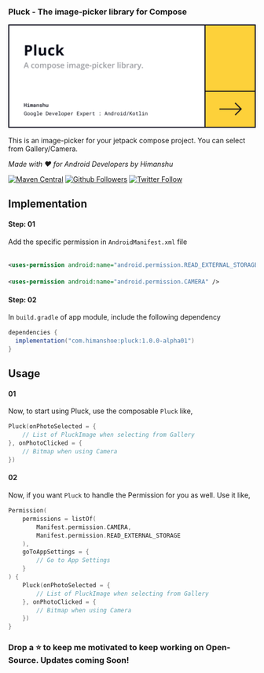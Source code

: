 ### Pluck - The image-picker library for Compose

![Pluck](art/pluck.jpg)

This is an image-picker for your jetpack compose project. You can select from Gallery/Camera.

_Made with ❤️ for Android Developers by Himanshu_

[![Maven Central](https://img.shields.io/maven-central/v/com.himanshoe/pluck)](https://search.maven.org/artifact/com.himanshoe/pluck)
[![Github Followers](https://img.shields.io/github/followers/hi-manshu?label=Follow&style=social)](https://github.com/hi-manshu)
[![Twitter Follow](https://img.shields.io/twitter/follow/hi_man_shoe?label=Follow&style=social)](https://twitter.com/hi_man_shoe)


## Implementation

#### Step: 01

Add the specific permission in `AndroidManifest.xml` file

```xml

<uses-permission android:name="android.permission.READ_EXTERNAL_STORAGE" />

<uses-permission android:name="android.permission.CAMERA" />

```

#### Step: 02

In `build.gradle` of app module, include the following dependency

```gradle
dependencies {
  implementation("com.himanshoe:pluck:1.0.0-alpha01")
}
```

## Usage

#### 01

Now, to start using Pluck, use the composable `Pluck` like,

```kotlin
Pluck(onPhotoSelected = {
    // List of PluckImage when selecting from Gallery             
}, onPhotoClicked = {
    // Bitmap when using Camera
})
```

#### 02

Now, if you want `Pluck` to handle the Permission for you as well. Use it like,

```kotlin
Permission(
    permissions = listOf(
        Manifest.permission.CAMERA,
        Manifest.permission.READ_EXTERNAL_STORAGE
    ),
    goToAppSettings = {
        // Go to App Settings
    }
) {
    Pluck(onPhotoSelected = {
        // List of PluckImage when selecting from Gallery             
    }, onPhotoClicked = {
        // Bitmap when using Camera
    })
}
```

### Drop a ⭐ to keep me motivated to keep working on Open-Source. Updates coming Soon!

